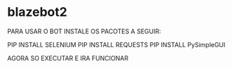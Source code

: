 # blazebot2

PARA USAR O BOT INSTALE OS PACOTES A SEGUIR:

PIP INSTALL SELENIUM
PIP INSTALL REQUESTS
PIP INSTALL PySimpleGUI

AGORA SO EXECUTAR E IRA FUNCIONAR
